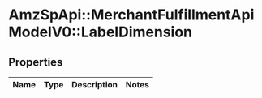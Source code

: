 # AmzSpApi::MerchantFulfillmentApiModelV0::LabelDimension

## Properties
Name | Type | Description | Notes
------------ | ------------- | ------------- | -------------

